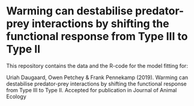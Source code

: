 # Warming can destabilise predator-prey interactions by shifting the functional response from Type III to Type II
This repository contains the data and the R-code for the model fitting for:

Uriah Daugaard, Owen Petchey & Frank Pennekamp (2019). Warming can destabilise predator-prey interactions by shifting the functional response from Type III to Type II. Accepted for publication in Journal of Animal Ecology
